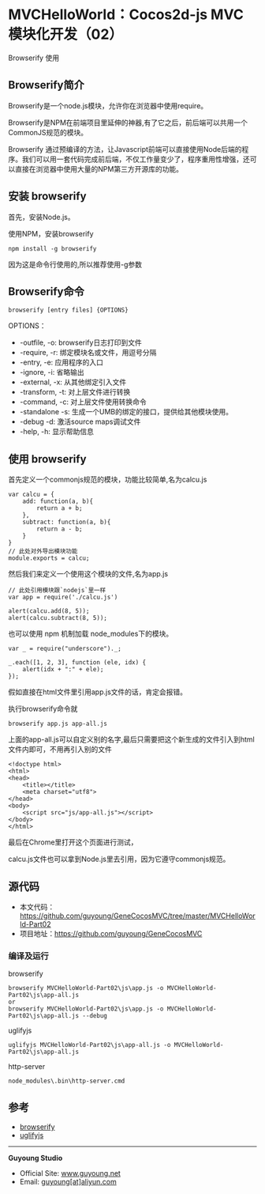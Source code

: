MVCHelloWorld：Cocos2d-js MVC模块化开发（02）
===========================================


Browserify 使用

## Browserify简介

Browserify是一个node.js模块，允许你在浏览器中使用require。

Browserify是NPM在前端项目里延伸的神器,有了它之后，前后端可以共用一个CommonJS规范的模块。


Browserify 通过预编译的方法，让Javascript前端可以直接使用Node后端的程序。我们可以用一套代码完成前后端，不仅工作量变少了，程序重用性增强，还可以直接在浏览器中使用大量的NPM第三方开源库的功能。

## 安装 browserify

首先，安装Node.js。

使用NPM，安装browserify
  
    npm install -g browserify
  
因为这是命令行使用的,所以推荐使用-g参数


## Browserify命令

    browserify [entry files] {OPTIONS}
 
OPTIONS：
    
* -outfile, -o: browserify日志打印到文件
* -require, -r: 绑定模块名或文件，用逗号分隔
* -entry, -e: 应用程序的入口
* -ignore, -i: 省略输出
* -external, -x: 从其他绑定引入文件
* -transform, -t: 对上层文件进行转换
* -command, -c: 对上层文件使用转换命令
* -standalone -s: 生成一个UMB的绑定的接口，提供给其他模块使用。
* -debug -d: 激活source maps调试文件
* -help, -h: 显示帮助信息

## 使用 browserify

首先定义一个commonjs规范的模块，功能比较简单,名为calcu.js
  
    var calcu = {
        add: function(a, b){
            return a + b;
        },
        subtract: function(a, b){
            return a - b;
        }
    }
    // 此处对外导出模块功能
    module.exports = calcu;
  
然后我们来定义一个使用这个模块的文件,名为app.js
  
    // 此处引用模块跟`nodejs`里一样
    var app = require('./calcu.js')
  
    alert(calcu.add(8, 5));
    alert(calcu.subtract(8, 5));
    
也可以使用 npm 机制加载 node_modules下的模块。  
  
    var _ = require("underscore")._;

    _.each([1, 2, 3], function (ele, idx) {
        alert(idx + ":" + ele);
    });
  
  
假如直接在html文件里引用app.js文件的话，肯定会报错。
  
执行browserify命令就
  
    browserify app.js app-all.js
  
上面的app-all.js可以自定义别的名字,最后只需要把这个新生成的文件引入到html文件内即可，不用再引入别的文件
  
    <!doctype html>
    <html>
    <head>
        <title></title>
        <meta charset="utf8">
    </head>
    <body>  
        <script src="js/app-all.js"></script>
    </body>
    </html>
  
最后在Chrome里打开这个页面进行测试，

calcu.js文件也可以拿到Node.js里去引用，因为它遵守commonjs规范。

## 源代码

- 本文代码：https://github.com/guyoung/GeneCocosMVC/tree/master/MVCHelloWorld-Part02
- 项目地址：https://github.com/guyoung/GeneCocosMVC

### 编译及运行

browserify

    browserify MVCHelloWorld-Part02\js\app.js -o MVCHelloWorld-Part02\js\app-all.js
    or
    browserify MVCHelloWorld-Part02\js\app.js -o MVCHelloWorld-Part02\js\app-all.js --debug

uglifyjs

    uglifyjs MVCHelloWorld-Part02\js\app-all.js -o MVCHelloWorld-Part02\js\app-all.js


http-server

    node_modules\.bin\http-server.cmd


## 参考

+ [browserify](http://browserify.org/)
+ [uglifyjs](http://lisperator.net/uglifyjs/)



------------------------------------------------

**Guyoung Studio**
 + Official Site: <a href="http://www.guyoung.net/" target="_blank">www.guyoung.net</a>
 + Email:         <a href="&#109;&#97;&#105;&#108;&#116;&#111;&#58;%67%75%79%6f%75%6e%67@%61%6c%69%79%75%6e.%63%6f%6d" target="_blank">guyoung[at]aliyun.com</a>

